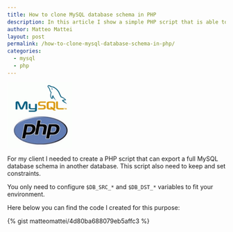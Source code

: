```yaml
---
title: How to clone MySQL database schema in PHP
description: In this article I show a simple PHP script that is able to clone a MySQL database schema keeping constraints in a new database.
author: Matteo Mattei
layout: post
permalink: /how-to-clone-mysql-database-schema-in-php/
categories:
  - mysql
  - php
---
```

![phpmysql](/public/posts_images/phpmysql_logo.gif)

For my client I needed to create a PHP script that can export a full MySQL database schema in another database. This script also need to keep and set constraints.

You only need to configure ```$DB_SRC_*``` and ```$DB_DST_*``` variables to fit your environment.

Here below you can find the code I created for this purpose:

{% gist matteomattei/4d80ba688079eb5affc3 %}
